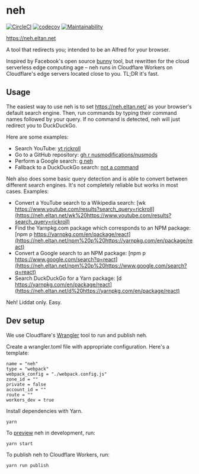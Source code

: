 # neh

[![CircleCI](https://circleci.com/gh/taneliang/neh.svg?style=svg)](https://circleci.com/gh/taneliang/neh)
[![codecov](https://codecov.io/gh/taneliang/neh/branch/master/graph/badge.svg)](https://codecov.io/gh/taneliang/neh)
[![Maintainability](https://api.codeclimate.com/v1/badges/a17d9aa41c5fe1ee3dfb/maintainability)](https://codeclimate.com/github/taneliang/neh/maintainability)

<https://neh.eltan.net>

A tool that redirects you; intended to be an Alfred for your browser.

Inspired by Facebook's open source [bunny](http://www.bunny1.org) tool, but
rewritten for the cloud serverless edge computing age – neh runs in Cloudflare
Workers on Cloudflare's edge servers located close to you. TL;DR it's fast.

## Usage

The easiest way to use neh is to set <https://neh.eltan.net/> as your
browser's default search engine. Then, run commands by typing their command
names followed by your query. If no command is detected, neh will just redirect
you to DuckDuckGo.

Here are some examples:

- Search YouTube: [yt rickroll](https://neh.eltan.net/yt%20rickroll)
- Go to a GitHub repository: [gh r nusmodifications/nusmods](https://neh.eltan.net/gh%20r%20nusmodifications/nusmods)
- Perform a Google search: [g neh](https://neh.eltan.net/g%20neh)
- Fallback to a DuckDuckGo search: [not a command](https://neh.eltan.net/not%20a%20command)

Neh also does some basic query detection and is able to convert between
different search engines. It's not completely reliable but works in most cases.
Examples:

- Convert a YouTube search to a Wikipedia search: [wk https://www.youtube.com/results?search_query=rickroll](https://neh.eltan.net/wk%20https://www.youtube.com/results?search_query=rickroll)
- Find the Yarnpkg.com package which corresponds to an NPM package: [npm p https://yarnpkg.com/en/package/react](https://neh.eltan.net/npm%20p%20https://yarnpkg.com/en/package/react)
- Convert a Google search to an NPM package: [npm p https://www.google.com/search?q=react](https://neh.eltan.net/npm%20p%20https://www.google.com/search?q=react)
- Search DuckDuckGo for a Yarn package: [d https://yarnpkg.com/en/package/react](https://neh.eltan.net/d%20https://yarnpkg.com/en/package/react)

Neh! Liddat only. Easy.

## Dev setup

We use Cloudflare's [Wrangler](https://github.com/cloudflare/wrangler) tool to
run and publish neh.

Create a wrangler.toml file with appropriate configuration. Here's a template:

```
name = "neh"
type = "webpack"
webpack_config = "./webpack.config.js"
zone_id = ""
private = false
account_id = ""
route = ""
workers_dev = true
```

Install dependencies with Yarn.

```
yarn
```

To
[preview](https://developers.cloudflare.com/workers/quickstart/#preview-your-project)
neh in development, run:

```
yarn start
```

To publish neh to Cloudflare Workers, run:

```
yarn run publish
```
